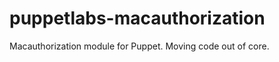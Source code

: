 puppetlabs-macauthorization
===========================

Macauthorization module for Puppet. Moving code out of core.
